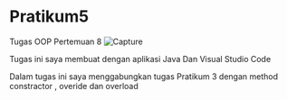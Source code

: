 # Pratikum5

Tugas OOP Pertemuan 8
![Capture](https://user-images.githubusercontent.com/115912110/202892633-efe80b0c-aa5b-4c3a-b5c1-d769724ef491.PNG)

Tugas ini saya membuat dengan aplikasi Java Dan Visual Studio Code

Dalam tugas ini saya menggabungkan tugas Pratikum 3 dengan method constractor , overide dan overload
